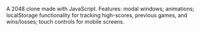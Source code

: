 A 2048 clone made with JavaScript. Features: modal windows; animations; localStorage functionality for tracking high-scores, previous games, and wins/losses; touch controls for mobile screens.
